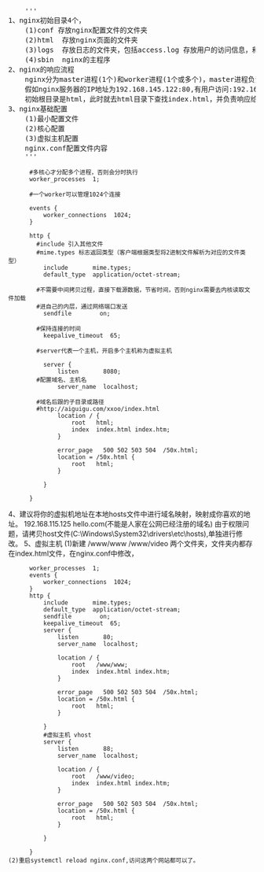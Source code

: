 <pre>
    '''
1、nginx初始目录4个，
    (1)conf 存放nginx配置文件的文件夹
    (2)html  存放nginx页面的文件夹
    (3)logs  存放日志的文件夹，包括access.log 存放用户的访问信息，和error.log,还存放着master进程的pid
    (4)sbin  nginx的主程序
2、nginx的响应流程
    nginx分为master进程(1个)和worker进程(1个或多个)，master进程负责读取和校验配置文件并管理worker进程，worker进程负责处理用户实际业务请求。
    假如nginx服务器的IP地址为192.168.145.122:80,有用户访问:192.168.145.122:80/index.html,worker进程负责解析此请求,并通过conf/nginx.conf文件中的配置得到根目录，
    初始根目录是html，此时就去html目录下查找index.html，并负责响应给用户
3、nginx基础配置
    (1)最小配置文件
    (2)核心配置
    (3)虚拟主机配置
    nginx.conf配置文件内容
    '''
</pre>
      
          #多核心才分配多个进程，否则会分时执行
          worker_processes  1;
          
          #一个worker可以管理1024个连接
          
          events {
              worker_connections  1024;
          }
          
          http {
          	#include 引入其他文件	
          	#mime.types 标志返回类型（客户端根据类型将2进制文件解析为对应的文件类型）
              include       mime.types;
              default_type  application/octet-stream;
          
          	#不需要中间拷贝过程，直接下载源数据，节省时间，否则nginx需要去内核读取文件加载
          	#进自己的内层，通过网络端口发送
              sendfile        on;
              
          	#保持连接的时间
              keepalive_timeout  65;
          
          	#server代表一个主机，开启多个主机称为虚拟主机
          
              server {
                  listen       8080;
          	#配置域名、主机名
                  server_name  localhost;
         
          	#域名后跟的子目录或路径
          	#http://aiguigu.com/xxoo/index.html
                  location / {
                      root   html;
                      index  index.html index.htm;
                  }
           
                  error_page   500 502 503 504  /50x.html;
                  location = /50x.html {
                      root   html;
                  }

              }
          
          }
4、建议将你的虚拟机地址在本地hosts文件中进行域名映射，映射成你喜欢的地址。
    192.168.115.125 hello.com(不能是人家在公网已经注册的域名)
    由于权限问题，请拷贝host文件(C:\Windows\System32\drivers\etc\hosts),单独进行修改。
5、虚拟主机
    (1)新建 /www/www /www/video 两个文件夹，文件夹内都存在index.html文件，在nginx.conf中修改，
        
          worker_processes  1;
          events {
              worker_connections  1024;
          }
          http {
              include       mime.types;
              default_type  application/octet-stream;
              sendfile        on;
              keepalive_timeout  65;
              server {
                  listen       80;
                  server_name  localhost;
         
                  location / {
                      root   /www/www;
                      index  index.html index.htm;
                  }
           
                  error_page   500 502 503 504  /50x.html;
                  location = /50x.html {
                      root   html;
                  }

              }
              #虚拟主机 vhost
              server {
                  listen       88;
                  server_name  localhost;
         
                  location / {
                      root   /www/video;
                      index  index.html index.htm;
                  }
           
                  error_page   500 502 503 504  /50x.html;
                  location = /50x.html {
                      root   html;
                  }

              }
          
          }
    (2)重启systemctl reload nginx.conf,访问这两个网站都可以了。
